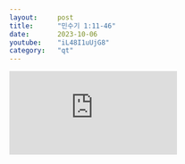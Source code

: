 ```yaml
---
layout:     post
title:      "민수기 1:11-46"
date:       2023-10-06
youtube:    "iL48I1uUjG8"
category:   "qt"
---
```


<div class="youtube">
    <iframe src="https://www.youtube.com/embed/iL48I1uUjG8" title="YouTube video player" frameborder="0" allow="accelerometer; autoplay; clipboard-write; encrypted-media; gyroscope; picture-in-picture; web-share" allowfullscreen></iframe>
</div>